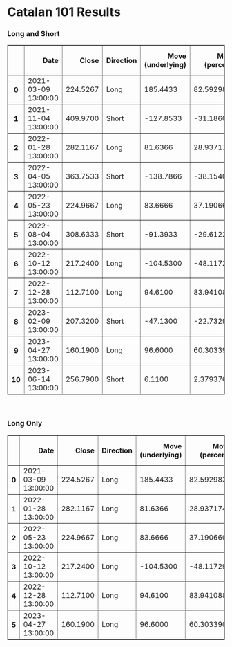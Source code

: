 # Catalan 101 Results

### Long and Short
<table border="1" class="dataframe">
  <thead>
    <tr style="text-align: right;">
      <th></th>
      <th>Date</th>
      <th>Close</th>
      <th>Direction</th>
      <th>Move (underlying)</th>
      <th>Move (percent)</th>
      <th>Move (cumulative percent)</th>
      <th>Move (reinvestment growth)</th>
    </tr>
  </thead>
  <tbody>
    <tr>
      <th>0</th>
      <td>2021-03-09 13:00:00</td>
      <td>224.5267</td>
      <td>Long</td>
      <td>185.4433</td>
      <td>82.592983</td>
      <td>82.592983</td>
      <td>82.592983</td>
    </tr>
    <tr>
      <th>1</th>
      <td>2021-11-04 13:00:00</td>
      <td>409.9700</td>
      <td>Short</td>
      <td>-127.8533</td>
      <td>-31.186014</td>
      <td>113.778997</td>
      <td>139.536456</td>
    </tr>
    <tr>
      <th>2</th>
      <td>2022-01-28 13:00:00</td>
      <td>282.1167</td>
      <td>Long</td>
      <td>81.6366</td>
      <td>28.937174</td>
      <td>142.716171</td>
      <td>208.851537</td>
    </tr>
    <tr>
      <th>3</th>
      <td>2022-04-05 13:00:00</td>
      <td>363.7533</td>
      <td>Short</td>
      <td>-138.7866</td>
      <td>-38.154046</td>
      <td>180.870216</td>
      <td>326.690893</td>
    </tr>
    <tr>
      <th>4</th>
      <td>2022-05-23 13:00:00</td>
      <td>224.9667</td>
      <td>Long</td>
      <td>83.6666</td>
      <td>37.190660</td>
      <td>218.060876</td>
      <td>485.380051</td>
    </tr>
    <tr>
      <th>5</th>
      <td>2022-08-04 13:00:00</td>
      <td>308.6333</td>
      <td>Short</td>
      <td>-91.3933</td>
      <td>-29.612262</td>
      <td>247.673138</td>
      <td>658.724323</td>
    </tr>
    <tr>
      <th>6</th>
      <td>2022-10-12 13:00:00</td>
      <td>217.2400</td>
      <td>Long</td>
      <td>-104.5300</td>
      <td>-48.117290</td>
      <td>199.555848</td>
      <td>293.646743</td>
    </tr>
    <tr>
      <th>7</th>
      <td>2022-12-28 13:00:00</td>
      <td>112.7100</td>
      <td>Long</td>
      <td>94.6100</td>
      <td>83.941088</td>
      <td>283.496936</td>
      <td>624.078101</td>
    </tr>
    <tr>
      <th>8</th>
      <td>2023-02-09 13:00:00</td>
      <td>207.3200</td>
      <td>Short</td>
      <td>-47.1300</td>
      <td>-22.732973</td>
      <td>306.229909</td>
      <td>788.682582</td>
    </tr>
    <tr>
      <th>9</th>
      <td>2023-04-27 13:00:00</td>
      <td>160.1900</td>
      <td>Long</td>
      <td>96.6000</td>
      <td>60.303390</td>
      <td>366.533299</td>
      <td>1324.588302</td>
    </tr>
    <tr>
      <th>10</th>
      <td>2023-06-14 13:00:00</td>
      <td>256.7900</td>
      <td>Short</td>
      <td>6.1100</td>
      <td>2.379376</td>
      <td>364.153923</td>
      <td>1290.691988</td>
    </tr>
  </tbody>
</table>

<br>

### Long Only

<table border="1" class="dataframe">
  <thead>
    <tr style="text-align: right;">
      <th></th>
      <th>Date</th>
      <th>Close</th>
      <th>Direction</th>
      <th>Move (underlying)</th>
      <th>Move (percent)</th>
      <th>Move (cumulative percent)</th>
      <th>Move (reinvestment growth)</th>
    </tr>
  </thead>
  <tbody>
    <tr>
      <th>0</th>
      <td>2021-03-09 13:00:00</td>
      <td>224.5267</td>
      <td>Long</td>
      <td>185.4433</td>
      <td>82.592983</td>
      <td>82.592983</td>
      <td>82.592983</td>
    </tr>
    <tr>
      <th>1</th>
      <td>2022-01-28 13:00:00</td>
      <td>282.1167</td>
      <td>Long</td>
      <td>81.6366</td>
      <td>28.937174</td>
      <td>111.530157</td>
      <td>135.430232</td>
    </tr>
    <tr>
      <th>2</th>
      <td>2022-05-23 13:00:00</td>
      <td>224.9667</td>
      <td>Long</td>
      <td>83.6666</td>
      <td>37.190660</td>
      <td>148.720817</td>
      <td>222.988289</td>
    </tr>
    <tr>
      <th>3</th>
      <td>2022-10-12 13:00:00</td>
      <td>217.2400</td>
      <td>Long</td>
      <td>-104.5300</td>
      <td>-48.117290</td>
      <td>100.603527</td>
      <td>67.575079</td>
    </tr>
    <tr>
      <th>4</th>
      <td>2022-12-28 13:00:00</td>
      <td>112.7100</td>
      <td>Long</td>
      <td>94.6100</td>
      <td>83.941088</td>
      <td>184.544615</td>
      <td>208.239422</td>
    </tr>
    <tr>
      <th>5</th>
      <td>2023-04-27 13:00:00</td>
      <td>160.1900</td>
      <td>Long</td>
      <td>96.6000</td>
      <td>60.303390</td>
      <td>244.848005</td>
      <td>394.118243</td>
    </tr>
  </tbody>
</table>